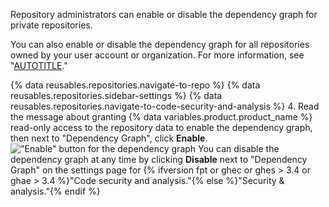 Repository administrators can enable or disable the dependency graph for private repositories.

You can also enable or disable the dependency graph for all repositories owned by your user account or organization. For more information, see "[AUTOTITLE](/code-security/supply-chain-security/understanding-your-software-supply-chain/configuring-the-dependency-graph)."

{% data reusables.repositories.navigate-to-repo %}
{% data reusables.repositories.sidebar-settings %}
{% data reusables.repositories.navigate-to-code-security-and-analysis %}
4. Read the message about granting {% data variables.product.product_name %} read-only access to the repository data to enable the dependency graph, then next to "Dependency Graph", click **Enable**.
   !["Enable" button for the dependency graph](/assets/images/help/repository/dependency-graph-enable-button.png)
   You can disable the dependency graph at any time by clicking **Disable** next to "Dependency Graph" on the settings page for {% ifversion fpt or ghec or ghes > 3.4 or ghae > 3.4 %}"Code security and analysis."{% else %}"Security & analysis."{% endif %}
